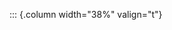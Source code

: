 <!-- Copyright (C) 2024  Kevin Sandom -->
<!-- Begin a new column of width 38%. -->

::: {.column width="38%" valign="t"}
